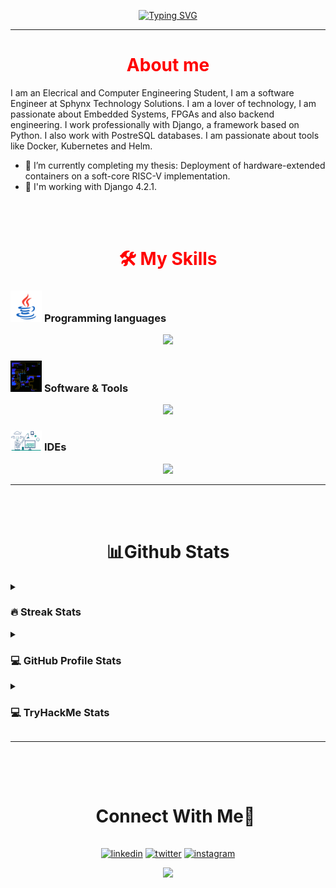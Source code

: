 <p align="center">
  <a href="#"><img src="https://readme-typing-svg.herokuapp.com?font=Fira+Code&duration=3000&pause=1000&center=true&vCenter=true&multiline=true&width=435&height=72&lines=Hi+There!;I+am+Konstantinos+Amplianitis" alt="Typing SVG" /></a>
  <hr/>
</p>

<p align="center">
 <h1 align="center", style="color:red;">About me</h1>
</p>

I am an Elecrical and Computer Engineering Student, I am a software Engineer at Sphynx Technology Solutions. I am a lover of technology, I am passionate about Embedded Systems, FPGAs and also backend engineering. I work professionally with Django, a framework based on Python. I also work with PostreSQL databases. I am passionate about tools like Docker, Kubernetes and Helm.

- 🔭 I’m currently completing my thesis: Deployment of hardware-extended containers on a  soft-core RISC-V implementation.
- 🔭 I'm working with Django 4.2.1.

<br>
<br>
<p align="center">
 <h1 align="center", style="color:red;">🛠️ My Skills</h1>
</p>

### <picture> <img src = "https://github.com/kamplianitis/kamplianitis/blob/main/Images/Programming_Languages.gif?raw=true" width = 50px>  </picture> Programming languages
<p align="center">
  <a href="https://skillicons.dev">
    <img src="https://skillicons.dev/icons?i=c,py,java,rust" />
  </a>
</p>

 ### <picture> <img src = "https://github.com/kamplianitis/kamplianitis/blob/main/Images/software_tools.gif?raw=true" width = 50px>  </picture> Software & Tools
<p align="center">
  <a href="https://skillicons.dev">
    <img src="https://skillicons.dev/icons?i=git,github,gitlab,md,stackoverflow,latex,django,docker,mysql,postman" />
  </a>
</p>

### <picture> <img src = "https://github.com/kamplianitis/kamplianitis/blob/main/Images/IDes.gif?raw=true" width = 50px>  </picture> IDEs
<p align="center">
  <a href="https://skillicons.dev">
    <img src="https://skillicons.dev/icons?i=vscode,idea,eclipse" />
  </a>
</p>

<hr/>

<br>
<br>
<p align="center">
  <h1 align="center">📊Github Stats</h1> 
</p>

<details><summary><h3> 🔥 Streak Stats</h3></summary>
<p align="center"><img src="https://github-readme-streak-stats.herokuapp.com/?user=kamplianitis&theme=tokyonight_duo" alt="kamplianitis" /></p>
</details>

<details><summary><h3>💻 GitHub Profile Stats</h3></summary>
<p align="center">
    <a href="https://github.com/anuraghazra/github-readme-stats">
	  <img alt="Konstantinos's Github Stats" src="https://github-readme-stats.vercel.app/api?username=kamplianitis&show_icons=true&count_private=true&locale=en&theme=tokyonight&layout=compact" height="230px"/></a>
	  <img src="https://github-readme-stats.vercel.app/api/top-langs?username=kamplianitis&langs_count=10&show_icons=true&locale=en&theme=tokyonight" alt="kamplianitis" height="230px"/>
</details>


<details><summary><h3>💻 TryHackMe Stats</h3></summary>
<p align="center">
	<img src="https://tryhackme-badges.s3.amazonaws.com/kostasamplia.png" alt="TryHackMe">
</p>
</details>

<hr/>

<br>
<br>
<div id="user-content-toc">
  <ul align="center">
    <summary><h1 style="display: inline-block">Connect With Me🤝</h1></summary>
  </ul>
</div>

<!--icons and links-->
<p align="center">
<a href="https://www.linkedin.com/in/konstantinos-amplianitis-487664277/" target="blank"><img align="center" src="https://user-images.githubusercontent.com/88904952/234979284-68c11d7f-1acc-4f0c-ac78-044e1037d7b0.png" alt="linkedin" height="50" width="50" /></a>
<a href="https://twitter.com/kostasamplia99" target="blank"><img align="center" src="https://user-images.githubusercontent.com/88904952/234980676-61bfb021-ecc8-48f7-88e6-34c1b06c4a58.png" alt="twitter" height="50" width="50" /></a> 
<a href="https://www.instagram.com/kostas_amplia/" target="blank"><img align="center" src="https://user-images.githubusercontent.com/88904952/234981169-2dd1e58f-4b7e-468c-8213-034ba62156c3.png" alt="instagram" height="50" width="50" /></a>
</p>

<!--profile visit count-->
<div align="center">
  
[![](https://visitcount.itsvg.in/api?id=kamplianitis&label=Profile%20Views&icon=0&pretty=false)](https://visitcount.itsvg.in)
  
</div>
